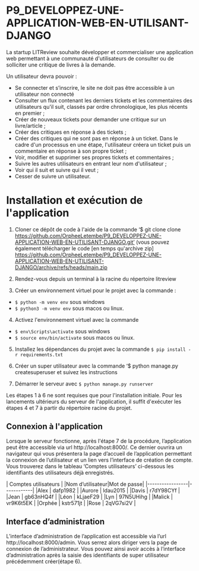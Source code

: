 # P9_DEVELOPPEZ-UNE-APPLICATION-WEB-EN-UTILISANT-DJANGO

La startup LITReview souhaite développer et commercialiser une application web permettant à une communauté d'utilisateurs de consulter ou de solliciter une critique de livres à la demande.

Un utilisateur devra pouvoir :

-	Se connecter et s’inscrire, le site ne doit pas être accessible à un utilisateur non connecté
-	Consulter un flux contenant les derniers tickets et les commentaires des utilisateurs qu'il suit, classés par ordre chronologique, les plus récents en premier ; 
-	Créer de nouveaux tickets pour demander une critique sur un livre/article ;
-	Créer des critiques en réponse à des tickets ;
-	Créer des critiques qui ne sont pas en réponse à un ticket. Dans le cadre d'un processus en une étape, l'utilisateur créera un ticket puis un commentaire en réponse à son propre ticket ;
-	Voir, modifier et supprimer ses propres tickets et commentaires ; 
-	Suivre les autres utilisateurs en entrant leur nom d'utilisateur ;
-	Voir qui il suit et suivre qui il veut ; 
-	Cesser de suivre un utilisateur.

# Installation et exécution de l'application 

1. Cloner ce dépôt de code à l'aide de la commande ‘$ git clone clone https://github.com/OrpheeLetembe/P9_DEVELOPPEZ-UNE-APPLICATION-WEB-EN-UTILISANT-DJANGO.git’ (vous pouvez également télécharger le code [en temps qu'archive zip] https://github.com/OrpheeLetembe/P9_DEVELOPPEZ-UNE-APPLICATION-WEB-EN-UTILISANT-DJANGO/archive/refs/heads/main.zip

2. Rendez-vous depuis un terminal à la racine du répertoire litreview 

3. Créer un environnement virtuel pour le projet avec la commande :

- `$ python -m venv env` sous windows 
- `$ python3 -m venv env` sous macos ou linux.

4. Activez l'environnement virtuel avec la commande

- `$ env\Scripts\activate` sous windows 
- `$ source env/bin/activate` sous macos ou linux.

5. Installez les dépendances du projet avec la commande `$ pip install -r requirements.txt`

6. Créer un super utilisateur avec la commande ‘$ python manage.py createsuperuser et suivez les instructions

7. Démarrer le serveur avec `$ python manage.py runserver`

Les étapes 1 à 6 ne sont requises que pour l'installation initiale. Pour les lancements ultérieurs du serveur de l'application, il suffit d'exécuter les étapes 4 et 7 à partir du répertoire racine du projet.


## Connexion à l'application

Lorsque le serveur fonctionne, après l'étape 7 de la procédure, l’application peut être accessible via url http://localhost:8000/. Ce dernier ouvrira un navigateur qui vous présentera la page d’accueil de l’application permettant la connexion de l’utilisateur et un lien vers l’interface de création de compte.
Vous trouverez dans le tableau ‘Comptes utilisateurs’ ci-dessous les identifiants des utilisateurs déjà enregistrés.


|    Comptes utilisateurs      |
|Nom d’utilisateur|Mot de passe|
|-----------------|------------|
|Alex	            |  dafp1982  |
|Aurore	          |  ldau2015  |
|Davis	          |  r7dY98CYf |
|Jean	            |  gb63nHQ4f |
|Léon	            |  kLjaeF29  |
|Lyn	            |  97N5UHihg |
|Malick	          |  vr9K6t5EK |
|Orphée	          |  kstr571jt |
|Rose	            |  2qVG7si2V |


## Interface d’administration

L’interface d’administration de l’application est accessible via l’url http://localhost:8000/admin. Vous serrez alors diriger vers la page de connexion de l’administrateur. Vous pouvez ainsi avoir accès à l’interface d’administration après la saisie des identifiants de super utilisateur précédemment créer(étape 6).
